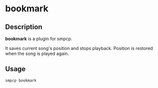 # bookmark

## Description

**bookmark** is a plugin for smpcp.

It saves current song's position and stops playback.
Position is restored when the song is played again.

## Usage

`smpcp bookmark`  

